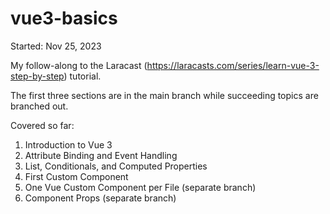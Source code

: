 # vue3-basics

Started: Nov 25, 2023

My follow-along to the Laracast (https://laracasts.com/series/learn-vue-3-step-by-step) tutorial. 

The first three sections are in the main branch while succeeding topics are branched out.

Covered so far:
1. Introduction to Vue 3
2. Attribute Binding and Event Handling
3. List, Conditionals, and Computed Properties
4. First Custom Component
5. One Vue Custom Component per File (separate branch)
6. Component Props (separate branch)